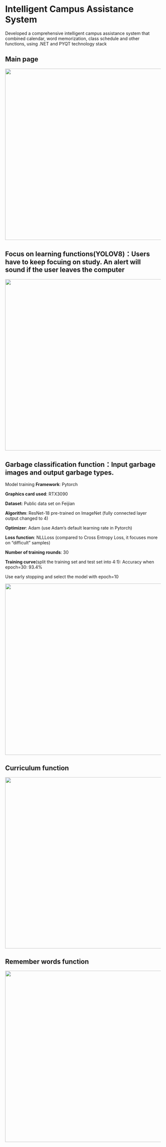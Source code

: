 # Intelligent Campus Assistance System
Developed a comprehensive intelligent campus assistance system that combined calendar, word memorization, class schedule and other functions, using .NET and PYQT technology stack

## Main page
<div align=center>
<image src="https://github.com/Crestina2001/campus-assistant/assets/82710275/dfbceb7c-952a-4000-93d0-7e90827bdd2e" width="800" height="555"/>
</div>

## Focus on learning functions(YOLOV8)：Users have to keep focuing on study. An alert will sound if the user leaves the computer
<div align=center>
<image src="https://github.com/Crestina2001/campus-assistant/assets/82710275/2eebe037-9e91-4021-aa20-9a57e788499a" width="800" height="555"/>
</div>

## Garbage classification function：Input garbage images and output garbage types.
Model training
**Framework**: Pytorch

**Graphics card used**: RTX3090

**Dataset**: Public data set on Feijian

**Algorithm**: ResNet-18 pre-trained on ImageNet (fully connected layer output changed to 4)

**Optimizer**: Adam (use Adam’s default learning rate in Pytorch)

**Loss function**: NLLLoss (compared to Cross Entropy Loss, it focuses more on “difficult” samples)

**Number of training rounds**: 30

**Training curve**(split the training set and test set into 4:1):
Accuracy when epoch=30: 93.4%

Use early stopping and select the model with epoch=10
<div align=center>
<image src="https://github.com/Crestina2001/campus-assistant/assets/82710275/c0d0574f-8504-449e-b5b8-a58382e38a66" width="900" height="555"/>
</div>

## Curriculum function
<div align=center>
<image src="https://github.com/Crestina2001/campus-assistant/assets/82710275/8403b1f9-5522-4fc1-a6f0-5942e0bd4677" width="800" height="555"/>
</div>


## Remember words function
<div align=center>
<image src="https://github.com/Crestina2001/campus-assistant/assets/82710275/60a377d0-e6d7-4b59-b4d3-1d53c82e38db" width="800" height="555"/>
</div>
